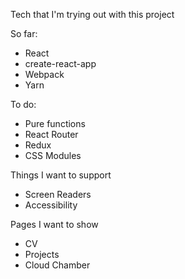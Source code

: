 Tech that I'm trying out with this project

So far:

- React
- create-react-app
- Webpack
- Yarn

To do:

- Pure functions
- React Router
- Redux
- CSS Modules

Things I want to support

- Screen Readers
- Accessibility

Pages I want to show
- CV
- Projects
 - Cloud Chamber
